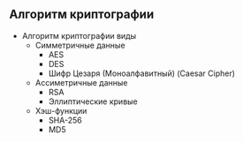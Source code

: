## Алгоритм криптографии

- Алгоритм криптографии виды
  - Симметричные данные
    - AES
    - DES
    - Шифр Цезаря (Моноалфавитный) (Caesar Cipher)
  - Ассиметричные данные
    - RSA
    - Эллиптические кривые
  - Хэш-функции
    - SHA-256
    - MD5
